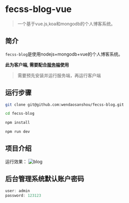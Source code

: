 # fecss-blog-vue

> 一个基于vue.js,koa和mongodb的个人博客系统。

## 简介

``fecss-blog``是使用nodejs+mongodb+vue的个人博客系统。

**此为客户端, 需要配合[服务端](https://github.com/wendaosanshou/fecss-blog-api)使用**

> 需要预先安装并运行服务端，再运行客户端

## 运行步骤

``` bash
git clone git@github.com:wendaosanshou/fecss-blog.git

cd fecss-blog

npm install

npm run dev
```

## 项目介绍
运行效果：
![blog](https://raw.githubusercontent.com/wendaosanshou/fecss-blog/master/source/blog.png)


## 后台管理系统默认账户密码

```js
user: admin
password: 123123
```
